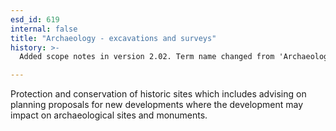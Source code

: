 ```yaml
---
esd_id: 619
internal: false
title: "Archaeology - excavations and surveys"
history: >-
  Added scope notes in version 2.02. Term name changed from 'Archaeological excavations and surveys' to 'Archaeology - excavations and surveys' in version 3.00.

---
```


Protection and conservation of historic sites which includes advising on planning proposals for new developments where the development may impact on archaeological sites and monuments.

